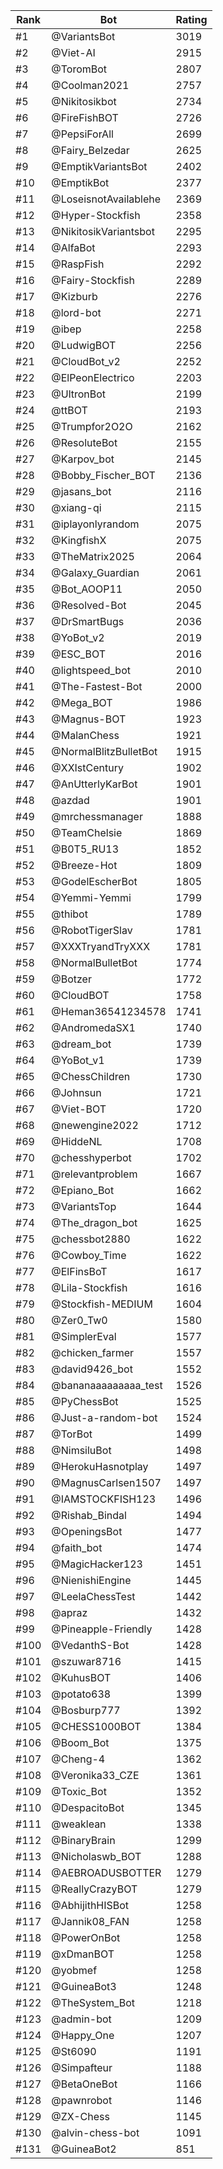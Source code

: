 Rank|Bot|Rating
---|---|---
#1|@VariantsBot|3019
#2|@Viet-AI|2915
#3|@ToromBot|2807
#4|@Coolman2021|2757
#5|@Nikitosikbot|2734
#6|@FireFishBOT|2726
#7|@PepsiForAll|2699
#8|@Fairy_Belzedar|2625
#9|@EmptikVariantsBot|2402
#10|@EmptikBot|2377
#11|@LoseisnotAvailablehe|2369
#12|@Hyper-Stockfish|2358
#13|@NikitosikVariantsbot|2295
#14|@AlfaBot|2293
#15|@RaspFish|2292
#16|@Fairy-Stockfish|2289
#17|@Kizburb|2276
#18|@lord-bot|2271
#19|@ibep|2258
#20|@LudwigBOT|2256
#21|@CloudBot_v2|2252
#22|@ElPeonElectrico|2203
#23|@UltronBot|2199
#24|@ttBOT|2193
#25|@Trumpfor2O2O|2162
#26|@ResoluteBot|2155
#27|@Karpov_bot|2145
#28|@Bobby_Fischer_BOT|2136
#29|@jasans_bot|2116
#30|@xiang-qi|2115
#31|@iplayonlyrandom|2075
#32|@KingfishX|2075
#33|@TheMatrix2025|2064
#34|@Galaxy_Guardian|2061
#35|@Bot_AOOP11|2050
#36|@Resolved-Bot|2045
#37|@DrSmartBugs|2036
#38|@YoBot_v2|2019
#39|@ESC_BOT|2016
#40|@lightspeed_bot|2010
#41|@The-Fastest-Bot|2000
#42|@Mega_BOT|1986
#43|@Magnus-BOT|1923
#44|@MalanChess|1921
#45|@NormalBlitzBulletBot|1915
#46|@XXIstCentury|1902
#47|@AnUtterlyKarBot|1901
#48|@azdad|1901
#49|@mrchessmanager|1888
#50|@TeamChelsie|1869
#51|@B0T5_RU13|1852
#52|@Breeze-Hot|1809
#53|@GodelEscherBot|1805
#54|@Yemmi-Yemmi|1799
#55|@thibot|1789
#56|@RobotTigerSlav|1781
#57|@XXXTryandTryXXX|1781
#58|@NormalBulletBot|1774
#59|@Botzer|1772
#60|@CloudBOT|1758
#61|@Heman36541234578|1741
#62|@AndromedaSX1|1740
#63|@dream_bot|1739
#64|@YoBot_v1|1739
#65|@ChessChildren|1730
#66|@Johnsun|1721
#67|@Viet-BOT|1720
#68|@newengine2022|1712
#69|@HiddeNL|1708
#70|@chesshyperbot|1702
#71|@relevantproblem|1667
#72|@Epiano_Bot|1662
#73|@VariantsTop|1644
#74|@The_dragon_bot|1625
#75|@chessbot2880|1622
#76|@Cowboy_Time|1622
#77|@ElFinsBoT|1617
#78|@Lila-Stockfish|1616
#79|@Stockfish-MEDIUM|1604
#80|@Zer0_Tw0|1580
#81|@SimplerEval|1577
#82|@chicken_farmer|1557
#83|@david9426_bot|1552
#84|@bananaaaaaaaaa_test|1526
#85|@PyChessBot|1525
#86|@Just-a-random-bot|1524
#87|@TorBot|1499
#88|@NimsiluBot|1498
#89|@HerokuHasnotplay|1497
#90|@MagnusCarlsen1507|1497
#91|@IAMSTOCKFISH123|1496
#92|@Rishab_Bindal|1494
#93|@OpeningsBot|1477
#94|@faith_bot|1474
#95|@MagicHacker123|1451
#96|@NienishiEngine|1445
#97|@LeelaChessTest|1442
#98|@apraz|1432
#99|@Pineapple-Friendly|1428
#100|@VedanthS-Bot|1428
#101|@szuwar8716|1415
#102|@KuhusBOT|1406
#103|@potato638|1399
#104|@Bosburp777|1392
#105|@CHESS1000BOT|1384
#106|@Boom_Bot|1375
#107|@Cheng-4|1362
#108|@Veronika33_CZE|1361
#109|@Toxic_Bot|1352
#110|@DespacitoBot|1345
#111|@weaklean|1338
#112|@BinaryBrain|1299
#113|@Nicholaswb_BOT|1288
#114|@AEBROADUSBOTTER|1279
#115|@ReallyCrazyBOT|1279
#116|@AbhijithHISBot|1258
#117|@Jannik08_FAN|1258
#118|@PowerOnBot|1258
#119|@xDmanBOT|1258
#120|@yobmef|1258
#121|@GuineaBot3|1248
#122|@TheSystem_Bot|1218
#123|@admin-bot|1209
#124|@Happy_One|1207
#125|@St6090|1191
#126|@Simpafteur|1188
#127|@BetaOneBot|1166
#128|@pawnrobot|1146
#129|@ZX-Chess|1145
#130|@alvin-chess-bot|1091
#131|@GuineaBot2|851
